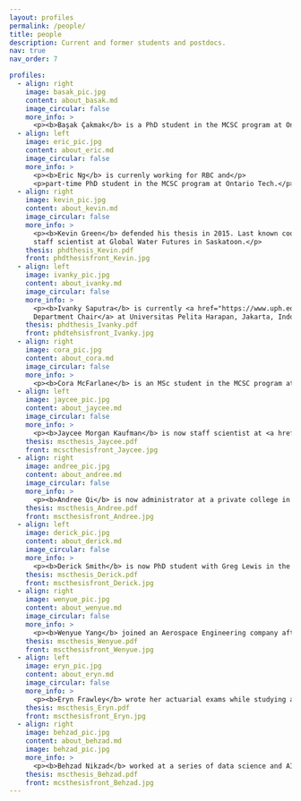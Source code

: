 ```yaml
---
layout: profiles
permalink: /people/
title: people
description: Current and former students and postdocs.
nav: true
nav_order: 7

profiles:
  - align: right
    image: basak_pic.jpg
    content: about_basak.md
    image_circular: false
    more_info: >
      <p><b>Başak Çakmak</b> is a PhD student in the MCSC program at Ontario Tech.</p>
  - align: left
    image: eric_pic.jpg
    content: about_eric.md
    image_circular: false
    more_info: >
      <p><b>Eric Ng</b> is currenly working for RBC and</p>
      <p>part-time PhD student in the MCSC program at Ontario Tech.</p>
  - align: right
    image: kevin_pic.jpg
    content: about_kevin.md
    image_circular: false
    more_info: >
      <p><b>Kevin Green</b> defended his thesis in 2015. Last known coordinates:
      staff scientist at Global Water Futures in Saskatoon.</p>
    thesis: phdthesis_Kevin.pdf
    front: phdthesisfront_Kevin.jpg
  - align: left
    image: ivanky_pic.jpg
    content: about_ivanky.md
    image_circular: false
    more_info: >
      <p><b>Ivanky Saputra</b> is currently <a href="https://www.uph.edu/en/people/kie-van-ivanky-saputra">
      Department Chair</a> at Universitas Pelita Harapan, Jakarta, Indonesia.</p>
    thesis: phdthesis_Ivanky.pdf
    front: phdtehsisfront_Ivanky.jpg
  - align: right
    image: cora_pic.jpg
    content: about_cora.md
    image_circular: false
    more_info: >
      <p><b>Cora McFarlane</b> is an MSc student in the MCSC program at Ontario Tech.</p>
  - align: left
    image: jaycee_pic.jpg
    content: about_jaycee.md
    image_circular: false
    more_info: >
      <p><b>Jaycee Morgan Kaufman</b> is now staff scientist at <a href="https://appliedsciences.klick.com/">Klick Labs</a>.</p>
    thesis: mscthesis_Jaycee.pdf
    front: mcscthesisfront_Jaycee.jpg
  - align: right
    image: andree_pic.jpg
    content: about_andree.md
    image_circular: false
    more_info: >
      <p><b>Andree Qi</b> is now administrator at a private college in Toronto.</p>
    thesis: mscthesis_Andree.pdf
    front: mscthesisfront_Andree.jpg
  - align: left
    image: derick_pic.jpg
    content: about_derick.md
    image_circular: false
    more_info: >
      <p><b>Derick Smith</b> is now PhD student with Greg Lewis in the MCSC program.</p>
    thesis: mscthesis_Derick.pdf
    front: mscthesisfront_Derick.jpg
  - align: right
    image: wenyue_pic.jpg
    content: about_wenyue.md
    image_circular: false
    more_info: >
      <p><b>Wenyue Yang</b> joined an Aerospace Engineering company after graduating.</p>
    thesis: mscthesis_Wenyue.pdf
    front: mscthesisfront_Wenyue.jpg
  - align: left
    image: eryn_pic.jpg
    content: about_eryn.md
    image_circular: false
    more_info: >
      <p><b>Eryn Frawley</b> wrote her actuarial exams while studying at Ontario Tech and is now a consultant with Telus Health One.</p>
    thesis: mscthesis_Eryn.pdf
    front: mscthesisfront_Eryn.jpg
  - align: right
    image: behzad_pic.jpg
    content: about_behzad.md
    image: behzad_pic.jpg
    more_info: >
      <p><b>Behzad Nikzad</b> worked at a series of data science and AI-related startups and is now with Tempered AI.</p>
    thesis: mscthesis_Behzad.pdf
    front: mcsthesisfront_Behzad.jpg
---
```


